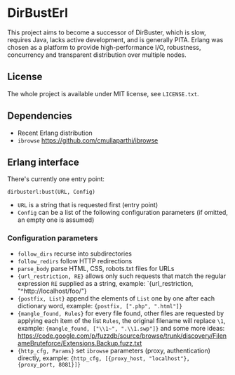 DirBustErl
==========

This project aims to become a successor of DirBuster, which is slow, requires
Java, lacks active development, and is generally PITA. Erlang was chosen as a
platform to provide high-performance I/O, robustness, concurrency and
transparent distribution over multiple nodes.

License
-------

The whole project is available under MIT license, see `LICENSE.txt`.

Dependencies
------------

 - Recent Erlang distribution
 - `ibrowse` https://github.com/cmullaparthi/ibrowse

Erlang interface
----------------

There's currently one entry point:

	dirbusterl:bust(URL, Config)

 - `URL` is a string that is requested first (entry point)
 - `Config` can be a list of the following configuration parameters (if omitted, an empty one is assumed)

### Configuration parameters

 - `follow_dirs` recurse into subdirectories
 - `follow_redirs` follow HTTP redirections
 - `parse_body` parse HTML, CSS, robots.txt files for URLs
 - `{url_restriction, RE}` allows only such requests that match the regular expression `RE` supplied as a string, example: `{url_restriction, "^http://localhost/foo/"}
 - `{postfix, List}` append the elements of `List` one by one after each dictionary word, example: `{postfix, [".php", ".html"]}`
 - `{mangle_found, Rules}` for every file found, other files are requested by applying each item of the list `Rules`, the original filename will replace `\1`, example: `{mangle_found, ["\\1~", ".\\1.swp"]}` and some more ideas: https://code.google.com/p/fuzzdb/source/browse/trunk/discovery/FilenameBruteforce/Extensions.Backup.fuzz.txt
 - `{http_cfg, Params}` set `ibrowse` parameters (proxy, authentication) directly, example: `{http_cfg, [{proxy_host, "localhost"}, {proxy_port, 8081}]}`
